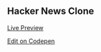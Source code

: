 ## Hacker News Clone

[Live Preview](https://conradklek.github.io/hack)

[Edit on Codepen](https://codepen.io/conradklek/pen/ZEKNBLX)
